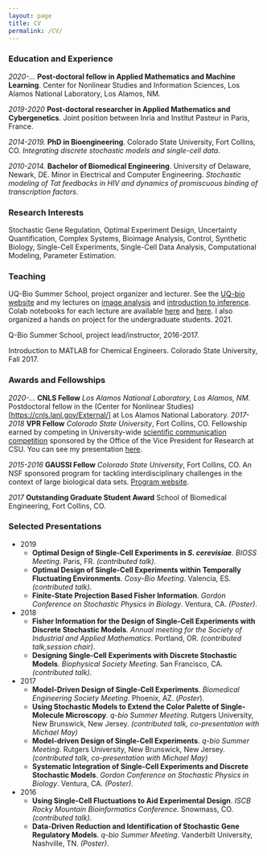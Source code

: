 ```yaml
---
layout: page
title: CV
permalink: /CV/
---
```

### Education and Experience
*2020-...* **Post-doctoral fellow in Applied Mathematics and Machine Learning**. Center for Nonlinear Studies and Information Sciences, Los Alamos National Laboratory, Los Alamos, NM. 

*2019-2020* **Post-doctoral researcher in Applied Mathematics and Cybergenetics**. Joint position between Inria and Institut Pasteur in Paris, France. 

*2014-2019.* **PhD in Bioengineering**. Colorado State University, Fort Collins, CO. _Integrating discrete stochastic models and single-cell data_. 

*2010-2014.* **Bachelor of Biomedical Engineering**. University of Delaware, Newark, DE. Minor in Electrical and Computer Engineering. _Stochastic modeling of Tat feedbacks in HIV and dynamics of promiscuous binding of transcription factors_. 
### Research Interests
Stochastic Gene Regulation, Optimal Experiment Design, Uncertainty Quantification, Complex Systems, Bioimage Analysis, Control, Synthetic Biology, Single-Cell Experiments, Single-Cell Data Analysis, Computational Modeling, Parameter Estimation.
### Teaching
UQ-Bio Summer School, project organizer and lecturer. See the [UQ-bio website](ihttps://q-bio.org/wp/) and my lectures on [image analysis](https://q-bio.org/wp/mod1_imaging/) and [introduction to inference](https://q-bio.org/wp/home/2021schedule/mod-4-single-cell-master-equations/). Colab notebooks for each lecture are available [here](https://colab.research.google.com/drive/1sxTz46Nwaol15dCML3ZGqoV46ehBJtMP?usp=sharing) and [here](https://colab.research.google.com/drive/11UUXs2-2WMo0tbXKABpPkwuMPN7H-XMx?usp=sharing). I also organized a hands on project for the undergraduate students. 2021. 

Q-Bio Summer School, project lead/instructor, 2016-2017. 

Introduction to MATLAB for Chemical Engineers. Colorado State University, Fall 2017.
### Awards and Fellowships
*2020-...* **CNLS Fellow** *Los Alamos National Laboratory, Los Alamos, NM*. Postdoctoral fellow in the (Center for Nonlinear Studies)[https://cnls.lanl.gov/External/] at Los Alamos National Laboratory. 
*2017-2018* **VPR Fellow** *Colorado State University*, Fort Collins, CO.
Fellowship earned by competing in University-wide [scientific communication competition]("https://vpr.colostate.edu/vpr-fellows-program/") sponsored by the Office of the Vice President for Research at CSU. You can see my presentation [here](https://www.youtube.com/watch?v=D9zbiR2Fc7w).

*2015-2016* **GAUSSI Fellow** *Colorado State University*, Fort Collins, CO.
An NSF sponsored program for tackling interdisciplinary challenges in the context of large biological data sets. [Program website]("http://gaussi.colostate.edu").

*2017* **Outstanding Graduate Student Award** School of Biomedical Engineering, Fort Collins, CO.
### Selected Presentations
* 2019
    * **Optimal Design of Single-Cell Experiments in _S. cerevisiae_**. *BIOSS Meeting*. Paris, FR. _(contributed talk)_.
    * **Optimal Design of Single-Cell Experiments within Temporally Fluctuating Environments**. *Cosy-Bio Meeting*. Valencia, ES. _(contributed talk)_.
    * **Finite-State Projection Based Fisher Information**. *Gordon Conference on Stochastic Physics in Biology*. Ventura, CA. _(Poster)_.
* 2018
    * **Fisher Information for the Design of Single-Cell Experiments with Discrete Stochastic Models**. *Annual meeting for the Society of Industrial and Applied Mathematics*. Portland, OR. _(contributed talk,session chair)_.
    * **Designing Single-Cell Experiments with Discrete Stochastic Models**. *Biophysical Society Meeting*. San Francisco, CA. _(contributed talk)_.
* 2017
    * **Model-Driven Design of Single-Cell Experiments**. *Biomedical Engineering Society Meeting*. Phoenix, AZ. (_Poster_).
    * **Using Stochastic Models to Extend the Color Palette of Single-Molecule Microscopy**. *q-bio Summer Meeting*. Rutgers University, New Brunswick, New Jersey. _(contributed talk, co-presentation with Michael May)_
    * **Model-driven Design of Single-Cell Experiments**. *q-bio Summer Meeting*. Rutgers University, New Brunswick, New Jersey. _(contributed talk, co-presentation with Michael May)_
    * **Systematic Integration of Single-Cell Experiments and Discrete Stochastic Models**. *Gordon Conference on Stochastic Physics in Biology*. Ventura, CA. _(Poster)_.
* 2016
    * **Using Single-Cell Fluctuations to Aid Experimental Design**. *ISCB Rocky Mountain Bioinformatics Conference.* Snowmass, CO. _(contributed talk)_.
    * **Data-Driven Reduction and Identification of Stochastic Gene Regulatory Models**. *q-bio Summer Meeting*. Vanderbilt University, Nashville, TN. _(Poster)_.
